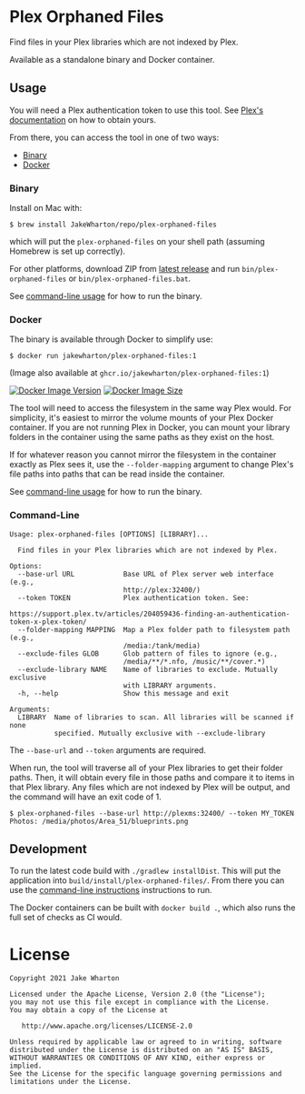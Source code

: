 # Plex Orphaned Files

Find files in your Plex libraries which are not indexed by Plex.

Available as a standalone binary and Docker container.


## Usage

You will need a Plex authentication token to use this tool.
See [Plex's documentation](https://support.plex.tv/articles/204059436-finding-an-authentication-token-x-plex-token/) on how to obtain yours.

From there, you can access the tool in one of two ways:

 * [Binary](#binary)
 * [Docker](#docker)

### Binary

Install on Mac with:
```
$ brew install JakeWharton/repo/plex-orphaned-files
```
which will put the `plex-orphaned-files` on your shell path (assuming Homebrew is set up correctly).

For other platforms, download ZIP from
[latest release](https://github.com/JakeWharton/plex-orphaned-files/releases/latest)
and run `bin/plex-orphaned-files` or `bin/plex-orphaned-files.bat`.

See [command-line usage](#command-line) for how to run the binary.

### Docker

The binary is available through Docker to simplify use:
```
$ docker run jakewharton/plex-orphaned-files:1
```

(Image also available at `ghcr.io/jakewharton/plex-orphaned-files:1`)

[![Docker Image Version](https://img.shields.io/docker/v/jakewharton/plex-orphaned-files?sort=semver)][hub]
[![Docker Image Size](https://img.shields.io/docker/image-size/jakewharton/plex-orphaned-files)][layers]

[hub]: https://hub.docker.com/r/jakewharton/plex-orphaned-files/
[layers]: https://microbadger.com/images/jakewharton/plex-orphaned-files

The tool will need to access the filesystem in the same way Plex would. For simplicity, it's easiest
to mirror the volume mounts of your Plex Docker container. If you are not running Plex in Docker,
you can mount your library folders in the container using the same paths as they exist on the host.

If for whatever reason you cannot mirror the filesystem in the container exactly as Plex sees it,
use the `--folder-mapping` argument to change Plex's file paths into paths that can be read inside
the container.

See [command-line usage](#command-line) for how to run the binary.

### Command-Line

```
Usage: plex-orphaned-files [OPTIONS] [LIBRARY]...

  Find files in your Plex libraries which are not indexed by Plex.

Options:
  --base-url URL            Base URL of Plex server web interface (e.g.,
                            http://plex:32400/)
  --token TOKEN             Plex authentication token. See:
                            https://support.plex.tv/articles/204059436-finding-an-authentication-token-x-plex-token/
  --folder-mapping MAPPING  Map a Plex folder path to filesystem path (e.g.,
                            /media:/tank/media)
  --exclude-files GLOB      Glob pattern of files to ignore (e.g.,
                            /media/**/*.nfo, /music/**/cover.*)
  --exclude-library NAME    Name of libraries to exclude. Mutually exclusive
                            with LIBRARY arguments.
  -h, --help                Show this message and exit

Arguments:
  LIBRARY  Name of libraries to scan. All libraries will be scanned if none
           specified. Mutually exclusive with --exclude-library
```

The `--base-url` and `--token` arguments are required.

When run, the tool will traverse all of your Plex libraries to get their folder paths. Then, it will
obtain every file in those paths and compare it to items in that Plex library. Any files which are
not indexed by Plex will be output, and the command will have an exit code of 1.

```
$ plex-orphaned-files --base-url http://plexms:32400/ --token MY_TOKEN
Photos: /media/photos/Area_51/blueprints.png
```


## Development

To run the latest code build with `./gradlew installDist`.  This will put the application into
`build/install/plex-orphaned-files/`. From there you can use the
[command-line instructions](#command-line) instructions to run.

The Docker containers can be built with `docker build .`, which also runs the full set of checks
as CI would.


# License

    Copyright 2021 Jake Wharton

    Licensed under the Apache License, Version 2.0 (the "License");
    you may not use this file except in compliance with the License.
    You may obtain a copy of the License at

       http://www.apache.org/licenses/LICENSE-2.0

    Unless required by applicable law or agreed to in writing, software
    distributed under the License is distributed on an "AS IS" BASIS,
    WITHOUT WARRANTIES OR CONDITIONS OF ANY KIND, either express or implied.
    See the License for the specific language governing permissions and
    limitations under the License.
